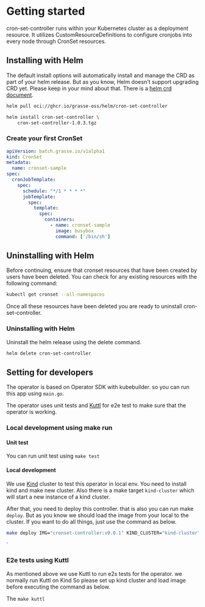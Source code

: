 # Getting started
cron-set-controller runs within your Kubernetes cluster as a deployment resource. It utilizes CustomResourceDefinitions to configure cronjobs into every node through CronSet resources.

## Installing with Helm
The default install options will automatically install and manage the CRD as part of your helm release. But as you know, Helm doesn't support upgrading CRD yet. Please keep in your mind about that. There is a [helm crd document](https://helm.sh/docs/chart_best_practices/custom_resource_definitions/).

```bash
helm pull oci://ghcr.io/grasse-oss/helm/cron-set-controller

helm install cron-set-controller \
    cron-set-controller-1.0.3.tgz
```

### Create your first CronSet
```yaml
apiVersion: batch.grasse.io/v1alpha1
kind: CronSet
metadata:
  name: cronset-sample
spec:
  cronJobTemplate:
    spec:
      schedule: "*/1 * * * *"
      jobTemplate:
        spec:
          template:
            spec:
              containers:
                - name: cronset-sample
                  image: busybox
                  command: ['/bin/sh']
```

## Uninstalling with Helm
Before continuing, ensure that cronset resources that have been created by users have been deleted. You can check for any existing resources with the following command:
```bash
kubectl get cronset --all-namespaces
```
Once all these resources have been deleted you are ready to uninstall cron-set-controller.

### Uninstalling with Helm
Uninstall the helm release using the delete command.
```bash
helm delete cron-set-controller
```

## Setting for developers
The operator is based on Operator SDK with kubebuilder. so you can run this app using `main.go`.

The operator uses unit tests and [Kuttl](https://kuttl.dev/) for e2e test to make sure that the operator is working.

### Local development using make run
#### Unit test
You can run unit test using `make test`

#### Local development
We use [Kind](https://kind.sigs.k8s.io/) cluster to test this operator in local env.
You need to install kind and make new cluster.
Also there is a make target `kind-cluster` which will start a new instance of a kind cluster.

After that, you need to deploy this controller. that is also you can run make `deploy`. But as you know we should load the image from your local to the cluster.
If you want to do all things, just use the command as below.
```bash
make deploy IMG="cronset-controller:v0.0.1" KIND_CLUSTER="kind-cluster"
```
`
### E2e tests using Kuttl
As mentioned above we use Kuttl to run e2s tests for the operator. we normally run Kuttl on Kind
So please set up kind cluster and load image before executing the command as below.

The `make kuttl`